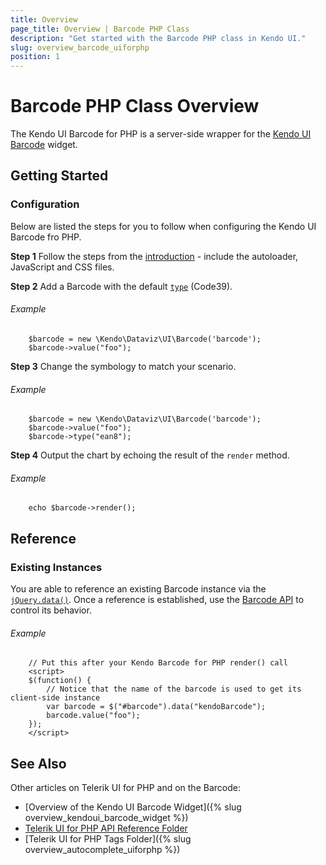```yaml
---
title: Overview
page_title: Overview | Barcode PHP Class
description: "Get started with the Barcode PHP class in Kendo UI."
slug: overview_barcode_uiforphp
position: 1
---
```


# Barcode PHP Class Overview

The Kendo UI Barcode for PHP is a server-side wrapper for the [Kendo UI Barcode](/api/javascript/dataviz/ui/barcode) widget.

## Getting Started

### Configuration

Below are listed the steps for you to follow when configuring the Kendo UI Barcode fro PHP.

**Step 1** Follow the steps from the [introduction](/php/introduction) - include the autoloader, JavaScript and CSS files.

**Step 2** Add a Barcode with the default [`type`](/api/javascript/dataviz/ui/barcode#configuration-type) (Code39).

###### Example

        $barcode = new \Kendo\Dataviz\UI\Barcode('barcode');
        $barcode->value("foo");

**Step 3** Change the symbology to match your scenario.

###### Example

        $barcode = new \Kendo\Dataviz\UI\Barcode('barcode');
        $barcode->value("foo");
        $barcode->type("ean8");

**Step 4** Output the chart by echoing the result of the `render` method.

###### Example

        echo $barcode->render();

## Reference

### Existing Instances

You are able to reference an existing Barcode instance via the [`jQuery.data()`](http://api.jquery.com/jQuery.data/). Once a reference is established, use the [Barcode API](/api/javascript/dataviz/ui/barcode#methods) to control its behavior.

###### Example

        // Put this after your Kendo Barcode for PHP render() call
        <script>
        $(function() {
            // Notice that the name of the barcode is used to get its client-side instance
            var barcode = $("#barcode").data("kendoBarcode");
            barcode.value("foo");
        });
        </script>

## See Also

Other articles on Telerik UI for PHP and on the Barcode:

* [Overview of the Kendo UI Barcode Widget]({% slug overview_kendoui_barcode_widget %})
* [Telerik UI for PHP API Reference Folder](/api/php/Kendo/UI/AutoComplete)
* [Telerik UI for PHP Tags Folder]({% slug overview_autocomplete_uiforphp %})
